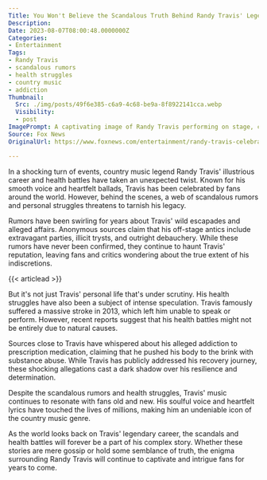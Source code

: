 ```yaml
---
Title: You Won't Believe the Scandalous Truth Behind Randy Travis' Legendary Career and Health Struggles
Description: 
Date: 2023-08-07T08:00:48.0000000Z
Categories:
- Entertainment
Tags:
- Randy Travis
- scandalous rumors
- health struggles
- country music
- addiction
Thumbnail:
  Src: ./img/posts/49f6e385-c6a9-4c68-be9a-8f8922141cca.webp
  Visibility:
  - post
ImagePrompt: A captivating image of Randy Travis performing on stage, capturing the essence of his legendary career and the scandals that surround it.
Source: Fox News
OriginalUrl: https://www.foxnews.com/entertainment/randy-travis-celebrated-legendary-career-health-struggles

---
```

In a shocking turn of events, country music legend Randy Travis' illustrious career and health battles have taken an unexpected twist. Known for his smooth voice and heartfelt ballads, Travis has been celebrated by fans around the world. However, behind the scenes, a web of scandalous rumors and personal struggles threatens to tarnish his legacy.

Rumors have been swirling for years about Travis' wild escapades and alleged affairs. Anonymous sources claim that his off-stage antics include extravagant parties, illicit trysts, and outright debauchery. While these rumors have never been confirmed, they continue to haunt Travis' reputation, leaving fans and critics wondering about the true extent of his indiscretions.

{{< articlead >}}

But it's not just Travis' personal life that's under scrutiny. His health struggles have also been a subject of intense speculation. Travis famously suffered a massive stroke in 2013, which left him unable to speak or perform. However, recent reports suggest that his health battles might not be entirely due to natural causes.

Sources close to Travis have whispered about his alleged addiction to prescription medication, claiming that he pushed his body to the brink with substance abuse. While Travis has publicly addressed his recovery journey, these shocking allegations cast a dark shadow over his resilience and determination.

Despite the scandalous rumors and health struggles, Travis' music continues to resonate with fans old and new. His soulful voice and heartfelt lyrics have touched the lives of millions, making him an undeniable icon of the country music genre.

As the world looks back on Travis' legendary career, the scandals and health battles will forever be a part of his complex story. Whether these stories are mere gossip or hold some semblance of truth, the enigma surrounding Randy Travis will continue to captivate and intrigue fans for years to come.